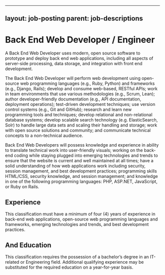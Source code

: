 
---
layout: job-posting
parent: job-descriptions
---



# Back End Web Developer / Engineer    
A Back End Web Developer uses modern, open source software to prototype and deploy back end web applications, including all aspects of server-side processing, data storage, and integration with front end development.

The Back End Web Developer will perform web development using open-source web programming languages (e.g., Ruby, Python) and frameworks (e.g., Django, Rails); develop and consume web-based, RESTful APIs; work in team environments that use various methodologies (e.g., Scrum, Lean); author developer-friendly documentation (e.g., API documentation, deployment operations); test-driven development techniques; use version control systems (e.g., Git and GitHub); research and learn new programming tools and techniques; develop relational and non-relational database systems; develop scalable search technology (e.g. ElasticSearch, Solr) to handle large data sets and scaling their handling and storage; work with open source solutions and community; and communicate technical concepts to a non-technical audience.

Back End Web Developers will possess knowledge and experience in ability to translate technical work into user-friendly visuals; working on the back-end coding while staying plugged into emerging technologies and trends to ensure that the website is current and well maintained at all times; have a solid understanding of how web applications work including security, session management, and best development practices; programming skills HTML/CSS, security knowledge, and session management; and knowledge in one of the following programming languages: PHP, ASP.NET, JavaScript, or Ruby on Rails.

## Experience
This classification must have a minimum of four (4) years of experience in back-end web applications, open-source web programming languages and frameworks, emerging technologies and trends, and best development practices.

## And Education
This classification requires the possession of a bachelor’s degree in an IT-related or Engineering field. Additional qualifying experience may be substituted for the required education on a year-for-year basis.
